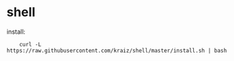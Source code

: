 # shell

install:

        curl -L https://raw.githubusercontent.com/kraiz/shell/master/install.sh | bash
